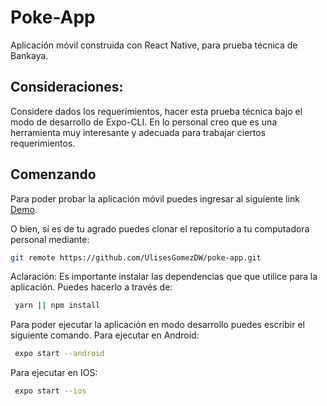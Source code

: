 # Poke-App

Aplicación móvil construida con React Native, para prueba técnica de Bankaya.

## Consideraciones:

Considere dados los requerimientos, hacer esta prueba técnica bajo el modo de desarrollo de Expo-CLI. En lo personal creo que es una herramienta muy interesante y adecuada para trabajar ciertos requerimientos.

## Comenzando

Para poder probar la aplicación móvil puedes ingresar al siguiente link [Demo](https://expo.io/@bryanulises/poke-app?release-channel=prod-v1).

O bien, sí es de tu agrado puedes clonar el repositorio a tu computadora personal mediante:

```bash
git remote https://github.com/UlisesGomezDW/poke-app.git
```

Aclaración: Es importante instalar las dependencias que que utilice para la aplicación. Puedes hacerlo a través de:

```bash
 yarn || npm install
```

Para poder ejecutar la aplicación en modo desarrollo puedes escribir el siguiente comando.
Para ejecutar en Android:

```bash
 expo start --android
```

Para ejecutar en IOS:

```bash
 expo start --ios
```
